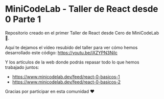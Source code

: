 # MiniCodeLab - Taller de React desde 0 Parte 1

Repositorio creado en el primer Taller de React desde Cero de MiniCodeLab 🦄.

Aquí te dejamos el vídeo resubido del taller para ver cómo hemos desarrollado este código: https://youtu.be/iXZYPN3Nilc

Y los artículos de la web donde podrás repasar todo lo que hemos trabajado juntos:

- https://www.minicodelab.dev/feed/react-0-basicos-1
- https://www.minicodelab.dev/feed/react-0-basicos-2

Gracias por participar en esta comunidad ♥

